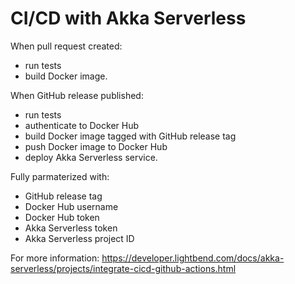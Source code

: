# CI/CD with Akka Serverless

When pull request created:

- run tests
- build Docker image.

When GitHub release published:

- run tests
- authenticate to Docker Hub
- build Docker image tagged with GitHub release tag
- push Docker image to Docker Hub
- deploy Akka Serverless service.

Fully parmaterized with:

- GitHub release tag
- Docker Hub username
- Docker Hub token
- Akka Serverless token
- Akka Serverless project ID

For more information: https://developer.lightbend.com/docs/akka-serverless/projects/integrate-cicd-github-actions.html
